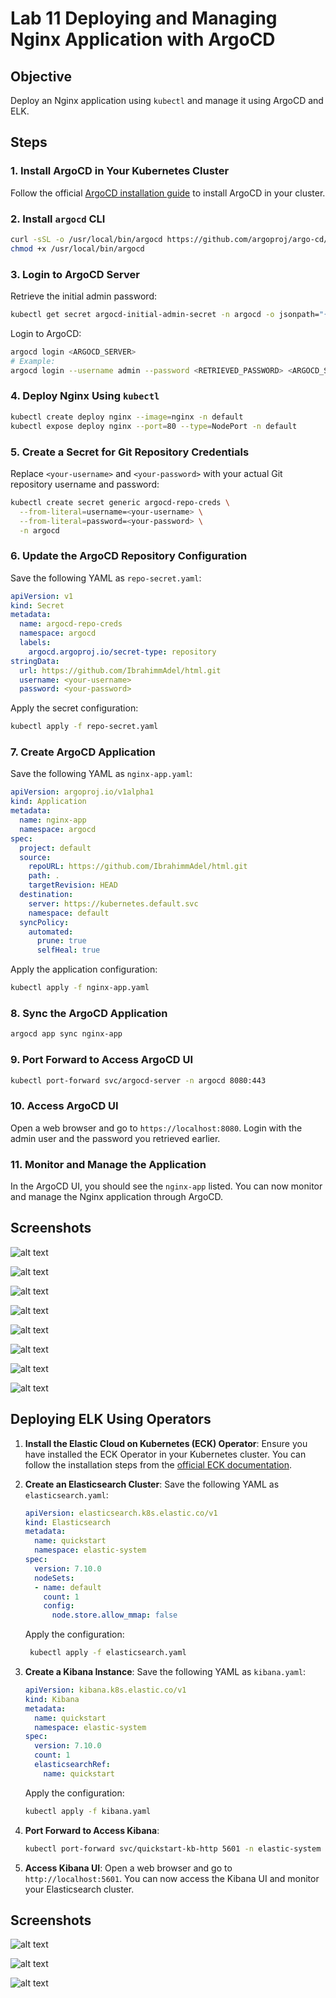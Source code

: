 # Lab 11 Deploying and Managing Nginx Application with ArgoCD

## Objective
Deploy an Nginx application using `kubectl` and manage it using ArgoCD and ELK.

## Steps

### 1. Install ArgoCD in Your Kubernetes Cluster
Follow the official [ArgoCD installation guide](https://argo-cd.readthedocs.io/en/stable/getting_started/) to install ArgoCD in your cluster.

### 2. Install `argocd` CLI
```bash
curl -sSL -o /usr/local/bin/argocd https://github.com/argoproj/argo-cd/releases/download/v2.1.7/argocd-linux-amd64
chmod +x /usr/local/bin/argocd
```

### 3. Login to ArgoCD Server
Retrieve the initial admin password:
```bash
kubectl get secret argocd-initial-admin-secret -n argocd -o jsonpath="{.data.password}" | base64 -d
```

Login to ArgoCD:
```bash
argocd login <ARGOCD_SERVER>
# Example:
argocd login --username admin --password <RETRIEVED_PASSWORD> <ARGOCD_SERVER>
```

### 4. Deploy Nginx Using `kubectl`
```bash
kubectl create deploy nginx --image=nginx -n default
kubectl expose deploy nginx --port=80 --type=NodePort -n default
```

### 5. Create a Secret for Git Repository Credentials
Replace `<your-username>` and `<your-password>` with your actual Git repository username and password:
```bash
kubectl create secret generic argocd-repo-creds \
  --from-literal=username=<your-username> \
  --from-literal=password=<your-password> \
  -n argocd
```

### 6. Update the ArgoCD Repository Configuration
Save the following YAML as `repo-secret.yaml`:
```yaml
apiVersion: v1
kind: Secret
metadata:
  name: argocd-repo-creds
  namespace: argocd
  labels:
    argocd.argoproj.io/secret-type: repository
stringData:
  url: https://github.com/IbrahimmAdel/html.git
  username: <your-username>
  password: <your-password>
```

Apply the secret configuration:
```bash
kubectl apply -f repo-secret.yaml
```

### 7. Create ArgoCD Application
Save the following YAML as `nginx-app.yaml`:
```yaml
apiVersion: argoproj.io/v1alpha1
kind: Application
metadata:
  name: nginx-app
  namespace: argocd
spec:
  project: default
  source:
    repoURL: https://github.com/IbrahimmAdel/html.git
    path: .
    targetRevision: HEAD
  destination:
    server: https://kubernetes.default.svc
    namespace: default
  syncPolicy:
    automated:
      prune: true
      selfHeal: true
```

Apply the application configuration:
```bash
kubectl apply -f nginx-app.yaml
```

### 8. Sync the ArgoCD Application
```bash
argocd app sync nginx-app
```

### 9. Port Forward to Access ArgoCD UI
```bash
kubectl port-forward svc/argocd-server -n argocd 8080:443
```

### 10. Access ArgoCD UI
Open a web browser and go to `https://localhost:8080`. Login with the admin user and the password you retrieved earlier.

### 11. Monitor and Manage the Application
In the ArgoCD UI, you should see the `nginx-app` listed. You can now monitor and manage the Nginx application through ArgoCD.

## Screenshots 

![alt text](screenshots/1.png)

![alt text](screenshots/2.png)

![alt text](screenshots/update-pass.png)

![alt text](screenshots/3.png)

![alt text](screenshots/4.png)

![alt text](screenshots/5.png)

![alt text](screenshots/argocd1.png)

![alt text](screenshots/argocd2.png)

## Deploying ELK Using Operators

1. **Install the Elastic Cloud on Kubernetes (ECK) Operator**:
   Ensure you have installed the ECK Operator in your Kubernetes cluster. You can follow the installation steps from the [official ECK documentation](https://www.elastic.co/guide/en/cloud-on-k8s/current/k8s-deploy-eck.html).

2. **Create an Elasticsearch Cluster**:
   Save the following YAML as `elasticsearch.yaml`:
   ```yaml
   apiVersion: elasticsearch.k8s.elastic.co/v1
   kind: Elasticsearch
   metadata:
     name: quickstart
     namespace: elastic-system
   spec:
     version: 7.10.0
     nodeSets:
     - name: default
       count: 1
       config:
         node.store.allow_mmap: false
   ```

   Apply the configuration:
   
   ```bash
    kubectl apply -f elasticsearch.yaml
   ```

3. **Create a Kibana Instance**:
   Save the following YAML as `kibana.yaml`:
   ```yaml
   apiVersion: kibana.k8s.elastic.co/v1
   kind: Kibana
   metadata:
     name: quickstart
     namespace: elastic-system
   spec:
     version: 7.10.0
     count: 1
     elasticsearchRef:
       name: quickstart
   ```

   Apply the configuration:
   ```bash
   kubectl apply -f kibana.yaml
   ```

4. **Port Forward to Access Kibana**:
   ```bash
   kubectl port-forward svc/quickstart-kb-http 5601 -n elastic-system
   ```

5. **Access Kibana UI**:
   Open a web browser and go to `http://localhost:5601`. You can now access the Kibana UI and monitor your Elasticsearch cluster.

## Screenshots

![alt text](screenshots/elk-create.png)

![alt text](screenshots/elk-create2.png)

![alt text](screenshots/elk-create3.png)